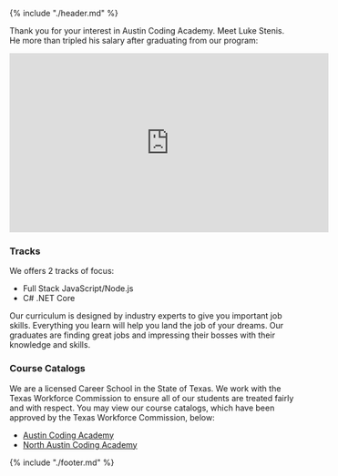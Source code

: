 {% include "./header.md" %}

Thank you for your interest in Austin Coding Academy. Meet Luke Stenis. He more than tripled his salary after graduating from our program:

<iframe width="560" height="315" src="https://www.youtube.com/embed/UTPlFwnKrEo" frameborder="0" allow="autoplay; encrypted-media" allowfullscreen></iframe>

### Tracks

We offers 2 tracks of focus:
* Full Stack JavaScript/Node.js
* C# .NET Core

Our curriculum is designed by industry experts to give you important job skills. Everything you learn will help you land the job of your dreams. Our graduates are finding great jobs and impressing their bosses with their knowledge and skills.

### Course Catalogs

We are a licensed Career School in the State of Texas. We work with the Texas Workforce Commission to ensure all of our students are treated fairly and with respect. You may view our course catalogs, which have been approved by the Texas Workforce Commission, below:

* [Austin Coding Academy](https://docs.google.com/document/d/123TPV2I6gx1EWJu0vEwl8_nSzc6pFwtyBGH8i30h2c4/edit?usp=sharing)
* [North Austin Coding Academy](https://docs.google.com/a/austincodingacademy.com/document/d/1LoT7N5vCxANQ7CN-MCS55ZuOtXHgjkJs3qeI8rG_XBE/edit?usp=sharing)
<!-- * [San Antonio Coding Academy](https://docs.google.com/document/d/1ZMtSfoxoiBSwZFmEsM2VOqyUcXc7x8NujfyTPAIF4Vw/edit?usp=sharing) -->

{% include "./footer.md" %}

<!-- * [UX/Freelance (Web Design) Syllabus](FSWD-WEBDESIGN.md)
  * [101 Intro to Web](FSWD-WEBDESIGN.md#101-intro-to-web)
  * [231 UX Development](/FSWD-WEBDESIGN.md#web-design-231-intermediate)
  * [331 Wordpress Development](/FSWD-WEBDESIGN.md#web-design-331-advanced) -->
